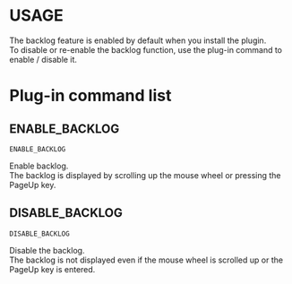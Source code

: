 USAGE
=====

The backlog feature is enabled by default when you install the plugin.  
To disable or re-enable the backlog function, use the plug-in command
to enable / disable it.


Plug-in command list
====================

ENABLE_BACKLOG
--------------

    ENABLE_BACKLOG

Enable backlog.  
The backlog is displayed by scrolling up the mouse wheel or pressing
the PageUp key.

DISABLE_BACKLOG
---------------

    DISABLE_BACKLOG

Disable the backlog.  
The backlog is not displayed even if the mouse wheel is scrolled up
or the PageUp key is entered.
